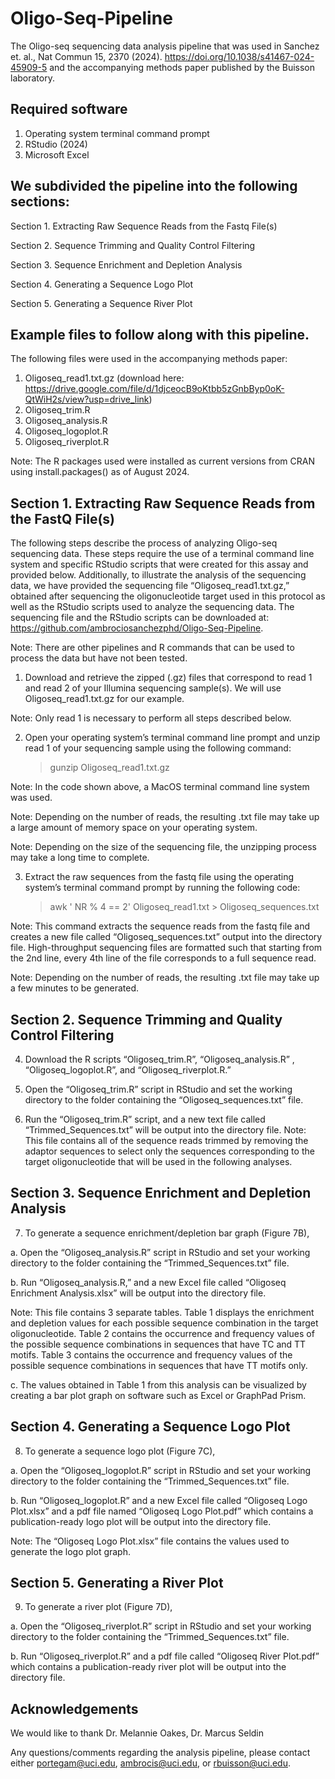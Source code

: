 # Oligo-Seq-Pipeline
The Oligo-seq sequencing data analysis pipeline that was used in Sanchez et. al., Nat Commun 15, 2370 (2024). https://doi.org/10.1038/s41467-024-45909-5 and the accompanying methods paper published by the Buisson laboratory.

## Required software

1. Operating system terminal command prompt
2. RStudio (2024)
3. Microsoft Excel

## We subdivided the pipeline into the following sections:

Section 1. Extracting Raw Sequence Reads from the Fastq File(s)

Section 2. Sequence Trimming and Quality Control Filtering

Section 3. Sequence Enrichment and Depletion Analysis

Section 4. Generating a Sequence Logo Plot

Section 5. Generating a Sequence River Plot 

## Example files to follow along with this pipeline.

The following files were used in the accompanying methods paper: 

1. Oligoseq_read1.txt.gz (download here: https://drive.google.com/file/d/1djceocB9oKtbb5zGnbByp0oK-QtWiH2s/view?usp=drive_link)
2. Oligoseq_trim.R
3. Oligoseq_analysis.R
4. Oligoseq_logoplot.R
5. Oligoseq_riverplot.R

Note: The R packages used were installed as current versions from CRAN using install.packages() as of August 2024.

## Section 1. Extracting Raw Sequence Reads from the FastQ File(s)

The following steps describe the process of analyzing Oligo-seq sequencing data. These steps require the use of a terminal command line system and specific RStudio scripts that were created for this assay and provided below. Additionally, to illustrate the analysis of the sequencing data, we have provided the sequencing file “Oligoseq_read1.txt.gz,” obtained after sequencing the oligonucleotide target used in this protocol as well as the RStudio scripts used to analyze the sequencing data. The sequencing file and the RStudio scripts can be downloaded at:
https://github.com/ambrociosanchezphd/Oligo-Seq-Pipeline.


Note: There are other pipelines and R commands that can be used to process the data but have not been tested. 

1.	Download and retrieve the zipped (.gz) files that correspond to read 1 and read 2 of your Illumina sequencing sample(s). We will use Oligoseq_read1.txt.gz for our example. 

Note: Only read 1 is necessary to perform all steps described below.

2.	Open your operating system’s terminal command line prompt and unzip read 1 of your sequencing sample using the following command:

    > gunzip Oligoseq_read1.txt.gz

Note: In the code shown above, a MacOS terminal command line system was used.

Note: Depending on the number of reads, the resulting .txt file may take up a large amount of memory space on your operating system.

Note: Depending on the size of the sequencing file, the unzipping process may take a long time to complete.

3.	Extract the raw sequences from the fastq file using the operating system’s terminal command prompt by running the following code:

    > awk ' NR % 4 == 2' Oligoseq_read1.txt > Oligoseq_sequences.txt
    
Note: This command extracts the sequence reads from the fastq file and creates a new file called “Oligoseq_sequences.txt” output into the directory file. High-throughput sequencing files are formatted such that starting from the 2nd line, every 4th line of the file corresponds to a full sequence read. 

Note: Depending on the number of reads, the resulting .txt file may take up a few minutes to be generated.

## Section 2. Sequence Trimming and Quality Control Filtering

4.	Download the R scripts “Oligoseq_trim.R”, “Oligoseq_analysis.R” , “Oligoseq_logoplot.R”, and “Oligoseq_riverplot.R.”

5.	Open the “Oligoseq_trim.R” script in RStudio and set the working directory to the folder containing the “Oligoseq_sequences.txt” file.

6.	Run the “Oligoseq_trim.R” script, and a new text file called “Trimmed_Sequences.txt” will be output into the directory file. 
Note: This file contains all of the sequence reads trimmed by removing the adaptor sequences to select only the sequences corresponding to the target oligonucleotide that will be used in the following analyses. 

## Section 3. Sequence Enrichment and Depletion Analysis

7.	To generate a sequence enrichment/depletion bar graph (Figure 7B),

a.	Open the “Oligoseq_analysis.R” script in RStudio and set your working directory to the folder containing the “Trimmed_Sequences.txt” file.

b.	Run “Oligoseq_analysis.R,” and a new Excel file called “Oligoseq Enrichment Analysis.xlsx” will be output into the directory file.

Note: This file contains 3 separate tables. Table 1 displays the enrichment and depletion values for each possible sequence combination in the target oligonucleotide. Table 2 contains the occurrence and frequency values of the possible sequence combinations in sequences that have TC and TT motifs. Table 3 contains the occurrence and frequency values of the possible sequence combinations in sequences that have TT motifs only.

c.	The values obtained in Table 1 from this analysis can be visualized by creating a bar plot graph on software such as Excel or GraphPad Prism.

## Section 4. Generating a Sequence Logo Plot

8.	To generate a sequence logo plot (Figure 7C),

a.	Open the “Oligoseq_logoplot.R” script in RStudio and set your working directory to the folder containing the “Trimmed_Sequences.txt” file. 

b.	Run “Oligoseq_logoplot.R”  and a new Excel file called “Oligoseq Logo Plot.xlsx” and a pdf file named “Oligoseq Logo Plot.pdf” which contains a publication-ready logo plot will be output into the directory file. 

Note: The “Oligoseq Logo Plot.xlsx” file contains the values used to generate the logo plot graph. 

## Section 5. Generating a River Plot

9.	To generate a river plot (Figure 7D),

a.	Open the “Oligoseq_riverplot.R” script in RStudio and set your working directory to the folder containing the “Trimmed_Sequences.txt” file.

b.	Run “Oligoseq_riverplot.R” and a pdf file called “Oligoseq River Plot.pdf” which contains a publication-ready river plot will be output into the directory file. 

## Acknowledgements 

We would like to thank Dr. Melannie Oakes, Dr. Marcus Seldin 

Any questions/comments regarding the analysis pipeline, please contact either portegam@uci.edu, ambrocis@uci.edu, or rbuisson@uci.edu.

